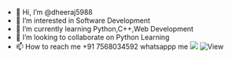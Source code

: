 - 👋 Hi, I’m @dheeraj5988
- 👀 I’m interested in Software Development
- 🌱 I’m currently learning Python,C++,Web Development
- 💞️ I’m looking to collaborate on Python Learning
- 📫 How to reach me +91 7568034592 whatsappp me
![](https://komarev.com/ghpvc/?dheeraj5988&base=1000)
![View](https://komarev.com/ghpvc/?username=ADITYAVOFFICIAL&label=Profile%20views&color=0e75b6&style=flat)
<!---
dheeraj5988/dheeraj5988 is a ✨ special ✨ repository because its `README.md` (this file) appears on your GitHub profile.
You can click the Preview link to take a look at your changes.
--->
